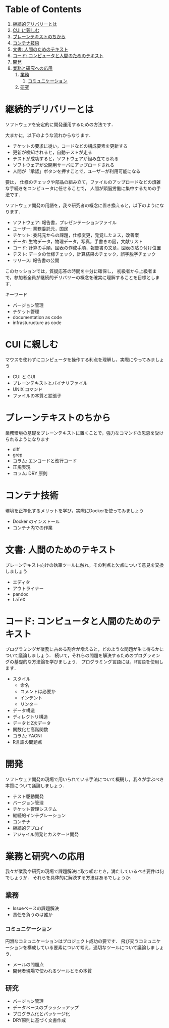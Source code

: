 
# Table of Contents

1.  [継続的デリバリーとは](#org3edd7d9)
2.  [CUI に親しむ](#org38fc76f)
3.  [プレーンテキストのちから](#orgcccb899)
4.  [コンテナ技術](#orgd98e6c0)
5.  [文書: 人間のためのテキスト](#org14dc522)
6.  [コード: コンピュータと人間のためのテキスト](#org7ef7b4f)
7.  [開発](#orge9dac3d)
8.  [業務と研究への応用](#orgb2a8e4c)
    1.  [業務](#org9a8cdb2)
        1.  [コミュニケーション](#orgb0c4eae)
    2.  [研究](#org61f082b)


<a id="org3edd7d9"></a>

# 継続的デリバリーとは

ソフトウェアを安定的に開発運用するための方法です．

大まかに，以下のような流れからなります．

-   チケットの要求に従い，コードなどの構成要素を更新する
-   更新が検知されると，自動テストが走る
-   テストが成功すると，ソフトウェアが組み立てられる
-   ソフトウェアが公開用サーバにアップロードされる
-   人間が「承認」ボタンを押すことで，ユーザーが利用可能になる

要は，
仕様のチェックや部品の組み立て，ファイルのアップロードなどの煩雑な手続きをコンピュータに任せることで，
人間が頭脳労働に集中するための手法です．

ソフトウェア開発の用語を，我々研究者の概念に置き換えると，以下のようになります．

-   ソフトウェア: 報告書，プレゼンテーションファイル
-   ユーザー: 業務委託元，国民
-   チケット: 委託元からの課題，仕様変更，発覚したミス，改善案
-   データ: 生物データ，物理データ，写真，手書きの図，文献リスト
-   コード: 計算の手順，図表の作成手順，報告書の文章，図表の貼り付け位置
-   テスト: データの仕様チェック，計算結果のチェック，誤字脱字チェック
-   リリース: 報告書の公開

このセッションでは，質疑応答の時間を十分に確保し，
初級者から上級者まで，参加者全員が継続的デリバリーの概念を確実に理解することを目標とします．

キーワード

-   バージョン管理
-   チケット管理
-   documentation as code
-   infrasturucture as code


<a id="org38fc76f"></a>

# CUI に親しむ

マウスを使わずにコンピュータを操作する利点を理解し，実際にやってみましょう

-   CUI と GUI
-   プレーンテキストとバイナリファイル
-   UNIX コマンド
-   ファイルの本質と拡張子


<a id="orgcccb899"></a>

# プレーンテキストのちから

業務環境の基礎をプレーンテキストに置くことで，強力なコマンドの恩恵を受けられるようになります

-   diff
-   grep
-   コラム: エンコードと改行コード
-   正規表現
-   コラム: DRY 原則


<a id="orgd98e6c0"></a>

# コンテナ技術

環境を正準化するメリットを学び，実際にDockerを使ってみましょう

-   Docker のインストール
-   コンテナ内での作業


<a id="org14dc522"></a>

# 文書: 人間のためのテキスト

プレーンテキスト向けの執筆ツールに触れ，その利点と欠点について意見を交換しましょう

-   エディタ
-   アウトライナー
-   pandoc
-   LaTeX


<a id="org7ef7b4f"></a>

# コード: コンピュータと人間のためのテキスト

プログラミングが業務に占める割合が増えると，どのような問題が生じ得るかについて議論しましょう．
続いて，それらの問題を解決するためのプログラミングの基礎的な方法論を学びましょう．
プログラミング言語には，R言語を使用します．

-   スタイル
    -   命名
    -   コメントは必要か
    -   インデント
    -   リンター
-   データ構造
-   ディレクトリ構造
-   データと2次データ
-   関数化と高階関数
-   コラム: YAGNI
-   R言語の問題点


<a id="orge9dac3d"></a>

# 開発

ソフトウェア開発の現場で用いられている手法について概観し，我々が学ぶべき本質について議論しましょう．

-   テスト駆動開発
-   バージョン管理
-   チケット管理システム
-   継続的インテグレーション
-   コンテナ
-   継続的デプロイ
-   アジャイル開発とカスケード開発


<a id="orgb2a8e4c"></a>

# 業務と研究への応用

我々が業務や研究の現場で課題解決に取り組むとき，満たしているべき要件は何でしょうか．
それらを具体的に解決する方法はあるでしょうか．


<a id="org9a8cdb2"></a>

## 業務

-   Issueベースの課題解決
-   責任を負うのは誰か


<a id="orgb0c4eae"></a>

### コミュニケーション

円滑なコミュニケーションはプロジェクト成功の要です．
飛び交うコミュニケーションを構成している要素について考え，適切なツールについて議論しましょう．

-   メールの問題点
-   開発者現場で使われるツールとその本質


<a id="org61f082b"></a>

## 研究

-   バージョン管理
-   データベースのブラッシュアップ
-   プログラム化とパッケージ化
-   DRY原則に基づく文書作成

